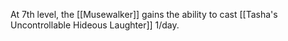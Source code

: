 At 7th level, the [[Musewalker]] gains the ability to cast [[Tasha's Uncontrollable Hideous Laughter]] 1/day.